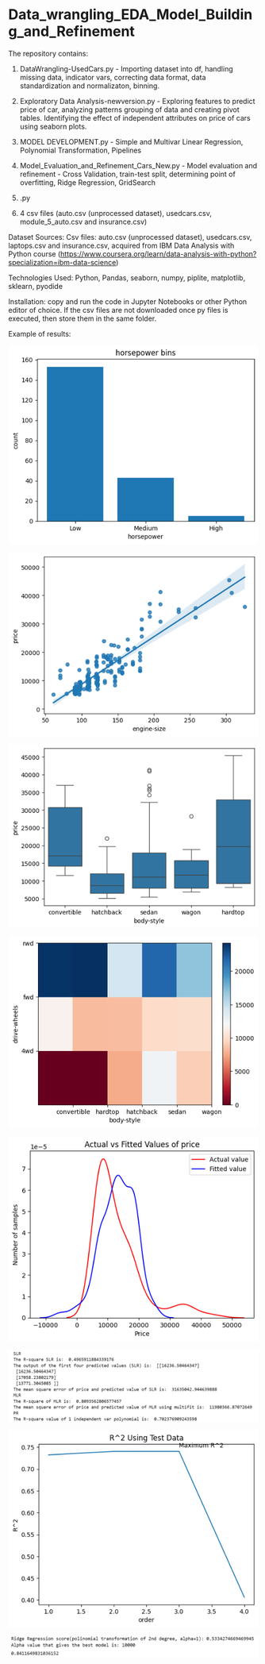# Data_wrangling_EDA_Model_Building_and_Refinement

The repository contains:
1. DataWrangling-UsedCars.py - Importing dataset into df, handling missing data, indicator vars, correcting data format, data standardization and normalizaton, binning.
2. Exploratory Data Analysis-newversion.py - Exploring features to predict price of car, analyzing patterns grouping of data and creating pivot tables. Identifying the effect of independent attributes on price of cars using seaborn plots.
3. MODEL DEVELOPMENT.py - Simple and Multivar Linear Regression, Polynomial Transformation, Pipelines
4. Model_Evaluation_and_Refinement_Cars_New.py - Model evaluation and refinement - Cross Validation, train-test split, determining point of overfitting, Ridge Regression, GridSearch
5. .py


7. 4 csv files (auto.csv (unprocessed dataset), usedcars.csv, module_5_auto.csv and insurance.csv)

Dataset Sources: 
Csv files: auto.csv (unprocessed dataset), usedcars.csv, laptops.csv and insurance.csv, acquired from IBM Data Analysis with Python course (https://www.coursera.org/learn/data-analysis-with-python?specialization=ibm-data-science)

Technologies Used: Python, Pandas, seaborn, numpy, piplite, matplotlib, sklearn, pyodide 

Installation: copy and run the code in Jupyter Notebooks or other Python editor of choice. If the csv files are not downloaded once py files is executed, then store them in the same folder.

Example of results:

![Data_wrangling_bins](https://github.com/natvnu/Data_wrangling_EDA_Model_Building_and_Refinement/blob/main/bins.png?raw=true)

![EDA_regplot_used_cars](https://github.com/natvnu/Data_wrangling_EDA_Model_Building_and_Refinement/blob/main/regplot.png?raw=true)

![EDA_boxplot_used_cars](https://github.com/natvnu/Data_wrangling_EDA_Model_Building_and_Refinement/blob/main/boxplot.png?raw=true)

![EDA_heatmap_used_cars](https://github.com/natvnu/Data_wrangling_EDA_Model_Building_and_Refinement/blob/main/heatmap.png?raw=true)

![Model_building_distribution_plot](https://raw.githubusercontent.com/natvnu/Data_wrangling_EDA_Model_Building_and_Refinement/9088d19e6233ab9f15e590ee0aa828d3a71c0db1/Actual%20vs%20fitted%20target%20var.png)

![Model_building_Evaluation](https://raw.githubusercontent.com/natvnu/Data_wrangling_EDA_Model_Building_and_Refinement/9088d19e6233ab9f15e590ee0aa828d3a71c0db1/R2.png)

![Model_evaluation_point_of_overfitting](https://github.com/natvnu/Data_wrangling_EDA_Model_Building_and_Refinement/blob/main/point%20of%20overfitting.png?raw=true
)

![Model_refinement_RidgeRegression](https://github.com/natvnu/Data_wrangling_EDA_Model_Building_and_Refinement/blob/main/RR.png?raw=true)





